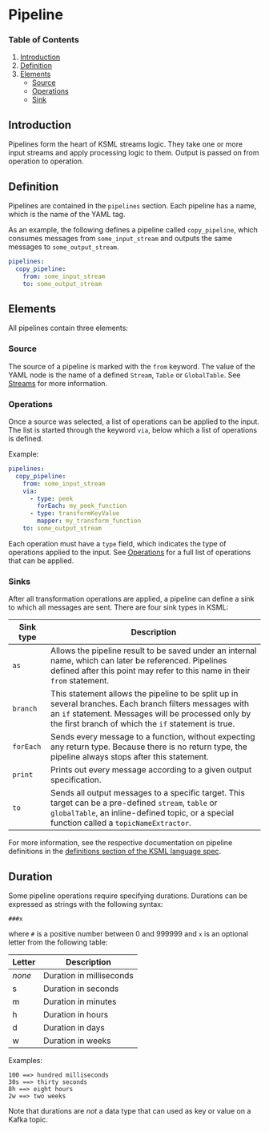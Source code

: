 # Pipeline

### Table of Contents

1. [Introduction](#introduction)
2. [Definition](#definition)
3. [Elements](#elements)
    * [Source](#source)
    * [Operations](#operations)
    * [Sink](#sinks)

## Introduction

Pipelines form the heart of KSML streams logic. They take one or more input streams and apply processing logic to them.
Output is passed on from operation to operation.

## Definition

Pipelines are contained in the `pipelines` section. Each pipeline has a name, which is the name of the YAML tag.

As an example, the following defines a pipeline called `copy_pipeline`, which consumes messages from `some_input_stream`
and outputs the same messages to `some_output_stream`.

```yaml
pipelines:
  copy_pipeline:
    from: some_input_stream
    to: some_output_stream
```

## Elements

All pipelines contain three elements:

### Source

The source of a pipeline is marked with the `from` keyword. The value of the YAML node is the name of a
defined `Stream`, `Table` or `GlobalTable`.
See [Streams](streams.md) for more information.

### Operations

Once a source was selected, a list of operations can be applied to the input. The list is started through the
keyword `via`, below which a list of operations is defined.

Example:

```yaml
pipelines:
  copy_pipeline:
    from: some_input_stream
    via:
      - type: peek
        forEach: my_peek_function
      - type: transformKeyValue
        mapper: my_transform_function
    to: some_output_stream
```

Each operation must have a `type` field, which indicates the type of operations applied to the input.
See [Operations](operations.md) for a full list of operations that can be applied.

### Sinks

After all transformation operations are applied, a pipeline can define a sink to which all messages are sent. There are
four sink types in KSML:

| Sink type | Description                                                                                                                                                                                                          |
|-----------|----------------------------------------------------------------------------------------------------------------------------------------------------------------------------------------------------------------------|
| `as`      | Allows the pipeline result to be saved under an internal name, which can later be referenced. Pipelines defined after this point may refer to this name in their `from` statement.                                   |
| `branch`  | This statement allows the pipeline to be split up in several branches. Each branch filters messages with an `if` statement. Messages will be processed only by the first branch of which the `if` statement is true. |
| `forEach` | Sends every message to a function, without expecting any return type. Because there is no return type, the pipeline always stops after this statement.                                                               |
| `print`   | Prints out every message according to a given output specification.                                                                                                                                                  |
| `to`      | Sends all output messages to a specific target. This target can be a pre-defined `stream`, `table` or `globalTable`, an inline-defined topic, or a special function called a `topicNameExtractor`.                   |

For more information, see the respective documentation on pipeline definitions in
the [definitions section of the KSML language spec](ksml-language-spec.html#definitions/PipelineDefinition).

## Duration

Some pipeline operations require specifying durations. Durations can be expressed
as strings with the following syntax:

```
###x
```

where `#` is a positive number between 0 and 999999 and `x` is an optional letter from the following table:

| Letter | Description              |
|--------|--------------------------|
| _none_ | Duration in milliseconds |
| s      | Duration in seconds      |
| m      | Duration in minutes      |
| h      | Duration in hours        |
| d      | Duration in days         |
| w      | Duration in weeks        |

Examples:

```
100 ==> hundred milliseconds
30s ==> thirty seconds
8h ==> eight hours
2w ==> two weeks
```

Note that durations are _not_ a data type that can used as key or value on a Kafka
topic.
